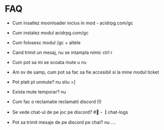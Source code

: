 # FAQ

- Cum insatlez moonloader
inclus in mod - acidrpg.com/gc

- Cum instalez modul
acidrpg.com/gc

- Cum folosesc modul
/gc + altele

- Cand trimit un mesaj, nu se intampla nimic
ctrl r

- Cum pot sa mi se scoata mute u
 nu

- Am sv de samp, cum pot sa fac sa fie accesibil si la mine modul
ticket

- Pot plati pt unmute?
nu stiu =]

- Exista mute temporar?
nu

- Cum fac o reclamatie
reclamatii discord (!)

- Se vede chat-ul de pe joc pe discord?
#📁・┃chat-logs 

- Pot sa trimit mesaje de pe discord pe chat?
nu
....